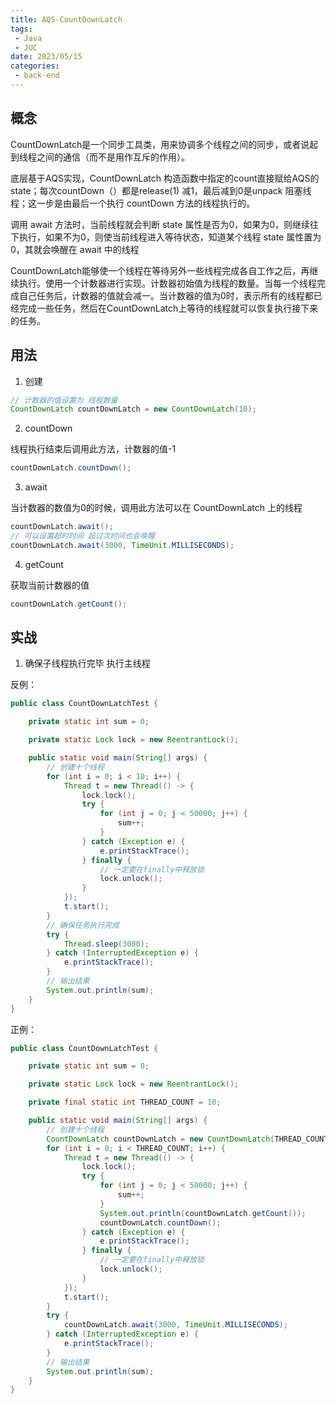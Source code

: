 ```yaml
---
title: AQS-CountDownLatch
tags:
 - Java
 - JUC
date: 2023/05/15
categories:
 - back-end
---
```


## 概念

CountDownLatch是一个同步工具类，用来协调多个线程之间的同步，或者说起到线程之间的通信（而不是用作互斥的作用）。

底层基于AQS实现，CountDownLatch 构造函数中指定的count直接赋给AQS的state；每次countDown（）都是release(1) 减1，最后减到0是unpack 阻塞线程；这一步是由最后一个执行 countDown 方法的线程执行的。

调用 await 方法时，当前线程就会判断 state 属性是否为0，如果为0，则继续往下执行，如果不为0，则使当前线程进入等待状态，知道某个线程 state 属性置为0，其就会唤醒在 await 中的线程

CountDownLatch能够使一个线程在等待另外一些线程完成各自工作之后，再继续执行。使用一个计数器进行实现。计数器初始值为线程的数量。当每一个线程完成自己任务后，计数器的值就会减一。当计数器的值为0时，表示所有的线程都已经完成一些任务，然后在CountDownLatch上等待的线程就可以恢复执行接下来的任务。



## 用法

1. 创建

```java
// 计数器的值设置为 线程数量
CountDownLatch countDownLatch = new CountDownLatch(10);
```

2. countDown

线程执行结束后调用此方法，计数器的值-1

```java
countDownLatch.countDown();
```

3. await

当计数器的数值为0的时候，调用此方法可以在 CountDownLatch 上的线程

```java
countDownLatch.await();
// 可以设置超时时间 超过次时间也会唤醒
countDownLatch.await(3000, TimeUnit.MILLISECONDS);
```

4. getCount

获取当前计数器的值

```java
countDownLatch.getCount();
```



## 实战

1. 确保子线程执行完毕 执行主线程

反例：

```java
public class CountDownLatchTest {

    private static int sum = 0;

    private static Lock lock = new ReentrantLock();

    public static void main(String[] args) {
        // 创建十个线程
        for (int i = 0; i < 10; i++) {
            Thread t = new Thread(() -> {
                lock.lock();
                try {
                    for (int j = 0; j < 50000; j++) {
                        sum++;
                    }
                } catch (Exception e) {
                    e.printStackTrace();
                } finally {
                    // 一定要在finally中释放锁
                    lock.unlock();
                }
            });
            t.start();
        }
        // 确保任务执行完成
        try {
            Thread.sleep(3000);
        } catch (InterruptedException e) {
            e.printStackTrace();
        }
        // 输出结果
        System.out.println(sum);
    }
}
```

正例：

```java
public class CountDownLatchTest {

    private static int sum = 0;

    private static Lock lock = new ReentrantLock();

    private final static int THREAD_COUNT = 10;

    public static void main(String[] args) {
        // 创建十个线程
        CountDownLatch countDownLatch = new CountDownLatch(THREAD_COUNT);
        for (int i = 0; i < THREAD_COUNT; i++) {
            Thread t = new Thread(() -> {
                lock.lock();
                try {
                    for (int j = 0; j < 50000; j++) {
                        sum++;
                    }
                    System.out.println(countDownLatch.getCount());
                    countDownLatch.countDown();
                } catch (Exception e) {
                    e.printStackTrace();
                } finally {
                    // 一定要在finally中释放锁
                    lock.unlock();
                }
            });
            t.start();
        }
        try {
            countDownLatch.await(3000, TimeUnit.MILLISECONDS);
        } catch (InterruptedException e) {
            e.printStackTrace();
        }
        // 输出结果
        System.out.println(sum);
    }
}
```



